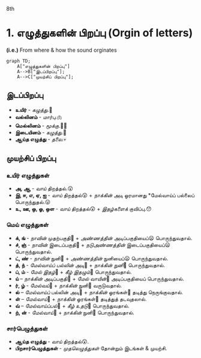 8th
# 1. **எழுத்துகளின் பிறப்பு** (Orgin of letters)
**(i.e.)** From where & how the sound orginates

```mermaid
graph TD;
	A["எழுத்துகளின் பிறப்பு"]
    A-->B["இடப்பிறப்பு"];
    A-->C["முயற்சிப் பிறப்பு"];
```

## **இடப்பிறப்பு**
- **உயிர்** - *கழுத்து*.🦒
- **வல்லினம்** - *மார்பு*.🫁
- **மெல்லினம்** - *மூக்கு*.👃🏻
- **இடையினம்** - *கழுத்து*.🦒
- **ஆய்த எழுத்து** - *தலை*.💀

## **முயற்சிப் பிறப்பு**
### **உயிர் எழுத்துகள்**
- **அ, ஆ** - *வாய்* திறத்தல்.😲
- **இ, ஈ, எ, ஏ, ஐ** - *வாய்* திறத்தல்😲 + *நாக்கின்* அடி ஓரமானது  *மேல்வாய்ப் பல்லைப் பொருந்துதல்.😛
- **உ, ஊ, ஒ, ஓ, ஒள** - *வாய்* திறத்தல்😲 + *இதழ்களைக்* குவிப்பு.😯

### **மெய் எழுத்துகள்**
- **க், ங்** - *நாவின்* முதற்பகுதி👅 + *அண்ணத்தின்* அடிப்பகுதியைப்😦 பொருந்துவதால்.
- **ச், ஞ்** - *நாவின்* இடைப்பகுதி👅 + *நடுஅண்ணத்தின்* இடைப்பகுதியைப்😦 பொருந்துவதால்.
- **ட், ண்** - *நாவின்* நுனி👅 + *அண்ணத்தின்* நுனியைப்😦 பொருந்துவதால்.
- **த், ந்** - *மேல்வாய்ப் பல்லின்* அடி🦷 + *நாக்கின் நுனி*👅 பொருந்துவதால்.
- **ப், ம்** - *மேல் இதழ்*💋 + *கீழ் இதழும்*💋 பொருந்துவதால்.
- **ய்** – *நாக்கின்* அடிப்பகுதி👅 + *மேல் வாயின்*👄 அடிப்பகுதியைப் பொருந்துவதால்.
- **ர், ழ்** - *மேல்வய்*👄 + *நாக்கின்* நுனி👅 வருடுவதால்.
- **ல்** – *மேல்வாய்ப்* பல்லின் அடி🦷 + *நாக்கின்* ஓரங்கள்👅 தடித்து நெருங்குவதால்.
- **ள்** – *மேல்வாய்*👄 + *நாக்கின்* ஓரங்கள்👅 தடித்துத் தடவுதலால்.
- **வ்** – *மேல்வாய்ப்பல்*🦷 + *கீழ் உதடு*💋 பொருந்துவதால்.
- **ற், ன்** - *மேல்வாய்*👄 + *நாக்கின்* நுனி👅 பொருந்துவதால்.

### **சார்பெழுத்துகள்**
- **ஆய்த எழுத்து** - *வாய்* திறத்தல்😲.
- **பிறசார்பெழுத்துகள்** - *முதலெழுத்துகள்* தோன்றும் இடங்கள் & முயற்சி.